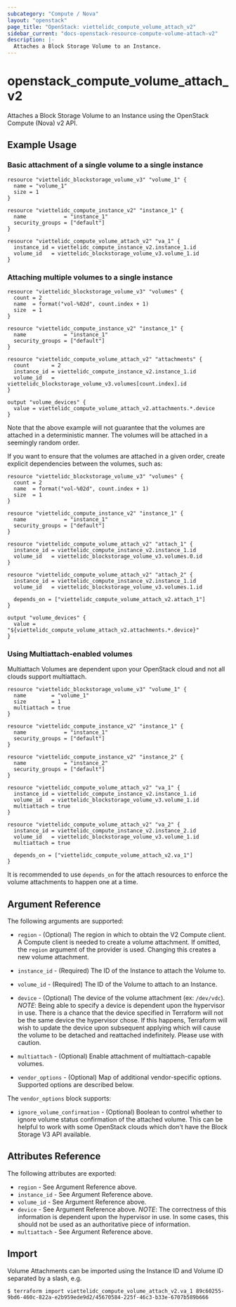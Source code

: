 ```yaml
---
subcategory: "Compute / Nova"
layout: "openstack"
page_title: "OpenStack: viettelidc_compute_volume_attach_v2"
sidebar_current: "docs-openstack-resource-compute-volume-attach-v2"
description: |-
  Attaches a Block Storage Volume to an Instance.
---
```


# openstack\_compute\_volume\_attach\_v2

Attaches a Block Storage Volume to an Instance using the OpenStack
Compute (Nova) v2 API.

## Example Usage

### Basic attachment of a single volume to a single instance

```hcl
resource "viettelidc_blockstorage_volume_v3" "volume_1" {
  name = "volume_1"
  size = 1
}

resource "viettelidc_compute_instance_v2" "instance_1" {
  name            = "instance_1"
  security_groups = ["default"]
}

resource "viettelidc_compute_volume_attach_v2" "va_1" {
  instance_id = viettelidc_compute_instance_v2.instance_1.id
  volume_id   = viettelidc_blockstorage_volume_v3.volume_1.id
}
```

### Attaching multiple volumes to a single instance

```hcl
resource "viettelidc_blockstorage_volume_v3" "volumes" {
  count = 2
  name  = format("vol-%02d", count.index + 1)
  size  = 1
}

resource "viettelidc_compute_instance_v2" "instance_1" {
  name            = "instance_1"
  security_groups = ["default"]
}

resource "viettelidc_compute_volume_attach_v2" "attachments" {
  count       = 2
  instance_id = viettelidc_compute_instance_v2.instance_1.id
  volume_id   = viettelidc_blockstorage_volume_v3.volumes[count.index].id
}

output "volume_devices" {
  value = viettelidc_compute_volume_attach_v2.attachments.*.device
}
```

Note that the above example will not guarantee that the volumes are attached in
a deterministic manner. The volumes will be attached in a seemingly random
order.

If you want to ensure that the volumes are attached in a given order, create
explicit dependencies between the volumes, such as:

```hcl
resource "viettelidc_blockstorage_volume_v3" "volumes" {
  count = 2
  name  = format("vol-%02d", count.index + 1)
  size  = 1
}

resource "viettelidc_compute_instance_v2" "instance_1" {
  name            = "instance_1"
  security_groups = ["default"]
}

resource "viettelidc_compute_volume_attach_v2" "attach_1" {
  instance_id = viettelidc_compute_instance_v2.instance_1.id
  volume_id   = viettelidc_blockstorage_volume_v3.volumes.0.id
}

resource "viettelidc_compute_volume_attach_v2" "attach_2" {
  instance_id = viettelidc_compute_instance_v2.instance_1.id
  volume_id   = viettelidc_blockstorage_volume_v3.volumes.1.id

  depends_on = ["viettelidc_compute_volume_attach_v2.attach_1"]
}

output "volume_devices" {
  value = "${viettelidc_compute_volume_attach_v2.attachments.*.device}"
}
```

### Using Multiattach-enabled volumes

Multiattach Volumes are dependent upon your OpenStack cloud and not all
clouds support multiattach.

```hcl
resource "viettelidc_blockstorage_volume_v3" "volume_1" {
  name        = "volume_1"
  size        = 1
  multiattach = true
}

resource "viettelidc_compute_instance_v2" "instance_1" {
  name            = "instance_1"
  security_groups = ["default"]
}

resource "viettelidc_compute_instance_v2" "instance_2" {
  name            = "instance_2"
  security_groups = ["default"]
}

resource "viettelidc_compute_volume_attach_v2" "va_1" {
  instance_id = viettelidc_compute_instance_v2.instance_1.id
  volume_id   = viettelidc_blockstorage_volume_v3.volume_1.id
  multiattach = true
}

resource "viettelidc_compute_volume_attach_v2" "va_2" {
  instance_id = viettelidc_compute_instance_v2.instance_2.id
  volume_id   = viettelidc_blockstorage_volume_v3.volume_1.id
  multiattach = true

  depends_on = ["viettelidc_compute_volume_attach_v2.va_1"]
}
```

It is recommended to use `depends_on` for the attach resources
to enforce the volume attachments to happen one at a time.

## Argument Reference

The following arguments are supported:

* `region` - (Optional) The region in which to obtain the V2 Compute client.
    A Compute client is needed to create a volume attachment. If omitted, the
    `region` argument of the provider is used. Changing this creates a
    new volume attachment.

* `instance_id` - (Required) The ID of the Instance to attach the Volume to.

* `volume_id` - (Required) The ID of the Volume to attach to an Instance.

* `device` - (Optional) The device of the volume attachment (ex: `/dev/vdc`).
  _NOTE_: Being able to specify a device is dependent upon the hypervisor in
  use. There is a chance that the device specified in Terraform will not be
  the same device the hypervisor chose. If this happens, Terraform will wish
  to update the device upon subsequent applying which will cause the volume
  to be detached and reattached indefinitely. Please use with caution.

* `multiattach` - (Optional) Enable attachment of multiattach-capable volumes.

* `vendor_options` - (Optional) Map of additional vendor-specific options.
  Supported options are described below.

The `vendor_options` block supports:

* `ignore_volume_confirmation` - (Optional) Boolean to control whether
  to ignore volume status confirmation of the attached volume. This can be helpful
  to work with some OpenStack clouds which don't have the Block Storage V3 API available.

## Attributes Reference

The following attributes are exported:

* `region` - See Argument Reference above.
* `instance_id` - See Argument Reference above.
* `volume_id` - See Argument Reference above.
* `device` - See Argument Reference above. _NOTE_: The correctness of this
  information is dependent upon the hypervisor in use. In some cases, this
  should not be used as an authoritative piece of information.
* `multiattach` - See Argument Reference above.

## Import

Volume Attachments can be imported using the Instance ID and Volume ID
separated by a slash, e.g.

```
$ terraform import viettelidc_compute_volume_attach_v2.va_1 89c60255-9bd6-460c-822a-e2b959ede9d2/45670584-225f-46c3-b33e-6707b589b666
```
